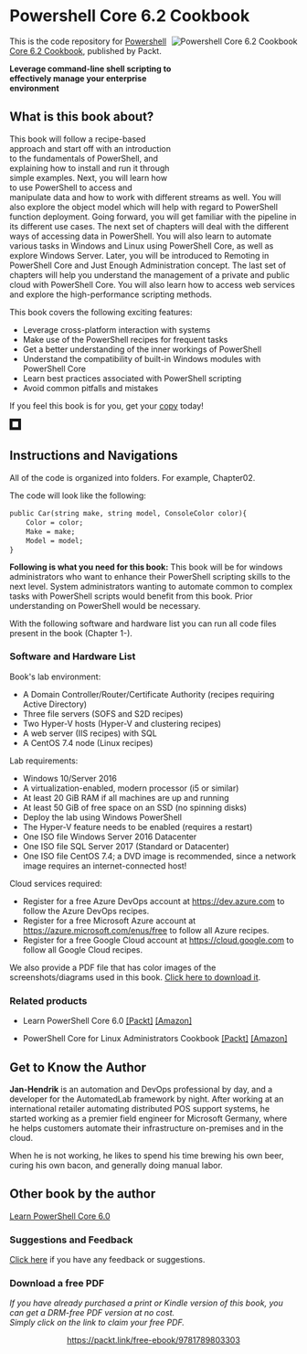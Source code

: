 # Powershell Core 6.2 Cookbook

<a href="https://www.packtpub.com/networking-and-servers/powershell-core-62-cookbook?utm_source=github&utm_medium=repository&utm_campaign=9781789803303 "><img src="https://dz13w8afd47il.cloudfront.net/sites/default/files/imagecache/ppv4_main_book_cover/B12352.png" alt="Powershell Core 6.2 Cookbook" height="256px" align="right"></a>

This is the code repository for [Powershell Core 6.2 Cookbook](https://www.packtpub.com/networking-and-servers/powershell-core-62-cookbook?utm_source=github&utm_medium=repository&utm_campaign=9781789803303), published by Packt.

**Leverage command-line shell scripting to effectively manage your enterprise environment**

## What is this book about?
This book will follow a recipe-based approach and start off with an introduction to the fundamentals of PowerShell, and explaining how to install and run it through simple examples. Next, you will learn how to use PowerShell to access and manipulate data and how to work with different streams as well. You will also explore the object model which will help with regard to PowerShell function deployment. Going forward, you will get familiar with the pipeline in its different use cases. The next set of chapters will deal with the different ways of accessing data in PowerShell. You will also learn to automate various tasks in Windows and Linux using PowerShell Core, as well as explore Windows Server. Later, you will be introduced to Remoting in PowerShell Core and Just Enough Administration concept. The last set of chapters will help you understand the management of a private and public cloud with PowerShell Core. You will also learn how to access web services and explore the high-performance scripting methods.

This book covers the following exciting features:
* Leverage cross-platform interaction with systems 
* Make use of the PowerShell recipes for frequent tasks 
* Get a better understanding of the inner workings of PowerShell 
* Understand the compatibility of built-in Windows modules with PowerShell Core 
* Learn best practices associated with PowerShell scripting 
* Avoid common pitfalls and mistakes 

If you feel this book is for you, get your [copy](https://www.amazon.com/dp/1789803306) today!

<a href="https://www.packtpub.com/?utm_source=github&utm_medium=banner&utm_campaign=GitHubBanner"><img src="https://raw.githubusercontent.com/PacktPublishing/GitHub/master/GitHub.png" 
alt="https://www.packtpub.com/" border="5" /></a>

## Instructions and Navigations
All of the code is organized into folders. For example, Chapter02.

The code will look like the following:
```
public Car(string make, string model, ConsoleColor color){
    Color = color;
    Make = make;
    Model = model;
}
```

**Following is what you need for this book:**
This book will be for windows administrators who want to enhance their PowerShell scripting skills to the next level. System administrators wanting to automate common to complex tasks with PowerShell scripts would benefit from this book. Prior understanding on PowerShell would be necessary.

With the following software and hardware list you can run all code files present in the book (Chapter 1-).
### Software and Hardware List

Book's lab environment:
* A Domain Controller/Router/Certificate Authority (recipes requiring Active Directory)
* Three file servers (SOFS and S2D recipes)
* Two Hyper-V hosts (Hyper-V and clustering recipes)
* A web server (IIS recipes) with SQL
* A CentOS 7.4 node (Linux recipes)

Lab requirements:
* Windows 10/Server 2016
* A virtualization-enabled, modern processor (i5 or similar)
* At least 20 GiB RAM if all machines are up and running
* At least 50 GiB of free space on an SSD (no spinning disks)
* Deploy the lab using Windows PowerShell
* The Hyper-V feature needs to be enabled (requires a restart)
* One ISO file Windows Server 2016 Datacenter
* One ISO file SQL Server 2017 (Standard or Datacenter)
* One ISO file CentOS 7.4; a DVD image is recommended, since a network image requires an internet-connected host!

Cloud services required:
* Register for a free Azure DevOps account at https://dev.azure.com to follow the Azure DevOps recipes.
* Register for a free Microsoft Azure account at https://azure.microsoft.com/enus/free to follow all Azure recipes.
* Register for a free Google Cloud account at https://cloud.google.com to follow all Google Cloud recipes.
 
We also provide a PDF file that has color images of the screenshots/diagrams used in this book. [Click here to download it](https://www.packtpub.com/sites/default/files/downloads/9781789803303_ColorImages.pdf).
 
### Related products
* Learn PowerShell Core 6.0 [[Packt]](https://www.packtpub.com/networking-and-servers/learn-powershell-core-60?utm_source=github&utm_medium=repository&utm_campaign=9781788838986) [[Amazon]](https://www.amazon.com/dp/178883898X)

* PowerShell Core for Linux Administrators Cookbook [[Packt]](https://www.packtpub.com/networking-and-servers/powershell-core-linux-administrators-cookbook?utm_source=github&utm_medium=repository&utm_campaign=9781789137231) [[Amazon]](https://www.amazon.com/dp/1789137233)

## Get to Know the Author
**Jan-Hendrik**
is an automation and DevOps professional by day, and a developer for the AutomatedLab framework by night. After working at an international retailer automating distributed POS support systems, he started working as a premier field engineer for Microsoft Germany, where he helps customers automate their infrastructure on-premises and in the cloud.

When he is not working, he likes to spend his time brewing his own beer, curing his own bacon, and generally doing manual labor.

## Other book by the author
[Learn PowerShell Core 6.0](https://www.packtpub.com/networking-and-servers/learn-powershell-core-60?utm_source=github&utm_medium=repository&utm_campaign=9781788838986)

### Suggestions and Feedback
[Click here](https://docs.google.com/forms/d/e/1FAIpQLSdy7dATC6QmEL81FIUuymZ0Wy9vH1jHkvpY57OiMeKGqib_Ow/viewform) if you have any feedback or suggestions.


### Download a free PDF

 <i>If you have already purchased a print or Kindle version of this book, you can get a DRM-free PDF version at no cost.<br>Simply click on the link to claim your free PDF.</i>
<p align="center"> <a href="https://packt.link/free-ebook/9781789803303">https://packt.link/free-ebook/9781789803303 </a> </p>